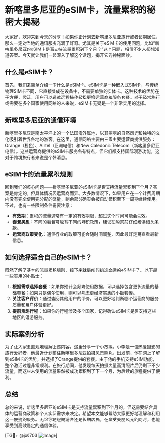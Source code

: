 # 新喀里多尼亚的eSIM卡，流量累积的秘密大揭秘

大家好，欢迎来到今天的分享！如果你正计划去新喀里多尼亚旅行或者长期居住，那么一定对当地的通讯服务充满了好奇。尤其是关于eSIM卡的使用问题，比如“新喀里多尼亚的eSIM卡是否支持流量累积到下个月？”这个问题，相信不少人都想知道答案。今天就让我们一起深入了解这个话题，揭开它的神秘面纱。

## 什么是eSIM卡？

首先，我们来简单介绍一下什么是eSIM卡。eSIM卡是一种嵌入式SIM卡，与传统物理SIM卡不同，它直接集成在设备中，不需要单独的实体卡。这种技术的优势在于方便、灵活，用户可以通过远程操作轻松更换运营商和服务套餐。对于经常旅行或需要在多个国家使用网络的人来说，eSIM卡无疑是一个非常实用的选择。

## 新喀里多尼亚的通信环境

新喀里多尼亚是南太平洋上的一个法国海外属地，以其美丽的自然风光和独特的文化吸引着世界各地的游客。在这里，通信网络主要由三家主要运营商提供服务：Orange（橙色）、Airtel（亚洲电信）和New Caledonia Telecom（新喀里多尼亚电信）。这些运营商提供的eSIM卡服务各有特点，但它们都支持国际漫游功能，这对于跨境旅行者来说是个好消息。

## eSIM卡的流量累积规则

回到我们的核心问题——新喀里多尼亚的eSIM卡是否支持流量累积到下个月？答案是肯定的，但具体情况因运营商而异。大多数情况下，如果用户在一个计费周期内没有完全使用完分配的流量，剩余部分确实会被自动累积至下一周期继续使用。不过，也有一些限制条件需要注意：

- **有效期**：累积的流量通常有一定的有效期限，超过这个时间可能会失效。
- **套餐类型**：不同的套餐可能有不同的累积政策，建议在购买前仔细阅读相关条款。
- **运营商政策变化**：通信行业的政策可能会随时间调整，因此最好定期查看最新信息。

## 如何选择适合自己的eSIM卡？

既然了解了基本的流量累积规则，接下来就是如何挑选合适的eSIM卡了。以下是一些实用的小贴士：

1. **根据需求选择套餐**：如果你预计会频繁使用数据，可以选择包含更多流量的基础套餐；如果只是偶尔使用，则可以考虑更经济实惠的小额套餐。
2. **关注客户评价**：通过查阅其他用户的评价，可以更好地判断哪个运营商的服务质量和用户体验更好。
3. **提前规划行程**：如果你的行程涉及多个国家，记得确认eSIM卡是否支持这些地区的漫游服务。

## 实际案例分析

为了让大家更直观地理解上述内容，这里分享一个小故事。小李是一位热爱摄影的旅行爱好者，他最近计划前往新喀里多尼亚拍摄风景照片。出发前，他在网上了解到eSIM卡的优势，并选择了Orange提供的套餐。由于他的手机支持eSIM功能，整个激活过程非常顺利。在旅行期间，他发现每天拍摄大量高清照片后仍剩下不少流量，而这些未使用的流量果然被成功累积到了下一个月，为后续的旅程提供了便利。

## 总结

总的来说，新喀里多尼亚的eSIM卡是支持流量累积到下个月的，但这需要结合具体的运营商政策和个人实际需求来决定。希望本文能够帮助大家更好地理解和利用这一便捷的服务。无论你是短期游客还是长期居民，在享受美丽风光的同时，也能享受到高效稳定的通信体验。

[TG💪+ @jx0703 ![Image](https://github.com/user-attachments/assets/dbca1d08-cadb-493c-b0ec-ad6f7a83f270)]